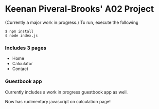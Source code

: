 # Keenan Piveral-Brooks' A02 Project

(Currently a major work in progress.)
To run, execute the following
```
$ npm install
$ node index.js
```

### Includes 3 pages
* Home
* Calculator
* Contact

### Guestbook app
Currently includes a work in progress guestbook app as well. 

Now has rudimentary javascript on calculation page!